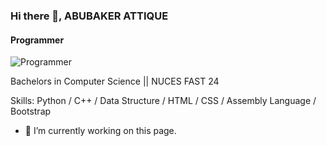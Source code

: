 ### Hi there 👋, ABUBAKER ATTIQUE
#### Programmer
![Programmer](https://image.shutterstock.com/image-vector/programming-code-coding-hacker-background-260nw-1714491562.jpg)

Bachelors in Computer Science || NUCES FAST 24

Skills: Python / C++ / Data Structure / HTML / CSS / Assembly Language / Bootstrap

- 🔭 I’m currently working on this page. 




